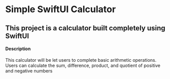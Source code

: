 # Simple SwiftUI Calculator

## This project is a calculator built completely using SwiftUI


#### Description
This calculator will be let users to complete basic arithmetic operations.
Users can calculate the sum, difference, product, and quotient of positive and negative numbers
